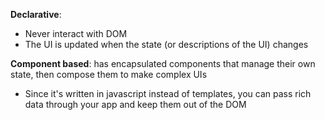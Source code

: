 **Declarative**:

- Never interact with DOM
- The UI is updated when the state (or descriptions of the UI) changes

**Component based**: has encapsulated components that manage their own state, then compose them to make complex UIs

- Since it's written in javascript instead of templates, you can pass rich data through your app and keep them out of the DOM
